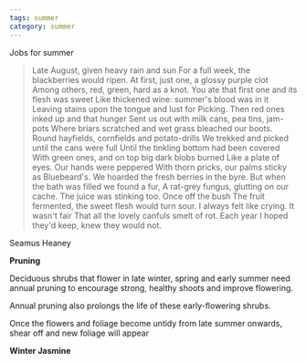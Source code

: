 ```yaml
---
tags: summer
category: summer
---
```

Jobs for summer

> Late August, given heavy rain and sun
> For a full week, the blackberries would ripen.
> At first, just one, a glossy purple clot
> Among others, red, green, hard as a knot.
> You ate that first one and its flesh was sweet
> Like thickened wine: summer's blood was in it
> Leaving stains upon the tongue and lust for
> Picking. Then red ones inked up and that hunger
> Sent us out with milk cans, pea tins, jam-pots
> Where briars scratched and wet grass bleached our boots.
> Round hayfields, cornfields and potato-drills
> We trekked and picked until the cans were full
> Until the tinkling bottom had been covered
> With green ones, and on top big dark blobs burned
> Like a plate of eyes. Our hands were peppered
> With thorn pricks, our palms sticky as Bluebeard's.
> We hoarded the fresh berries in the byre.
> But when the bath was filled we found a fur,
> A rat-grey fungus, glutting on our cache.
> The juice was stinking too. Once off the bush
> The fruit fermented, the sweet flesh would turn sour.
> I always felt like crying. It wasn't fair
> That all the lovely canfuls smelt of rot.
> Each year I hoped they'd keep, knew they would not.

Seamus Heaney

<strong>Pruning</strong>

Deciduous shrubs that flower in late winter, spring and early summer need annual pruning to encourage strong, healthy shoots and improve flowering.

Annual pruning also prolongs the life of these early-flowering shrubs.

Once the flowers and foliage become untidy from late summer onwards, shear off and new foliage will appear

<Strong>Winter Jasmine<Strong>
